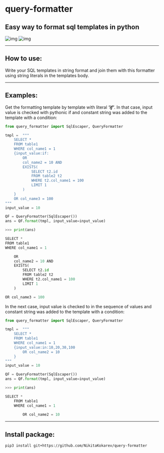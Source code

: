 # query-formatter
## Easy way to format sql templates in python
![img](https://github.com/NikitaKokarev/query-formatter/blob/7416c0142c13e7c72ef2b6c50fe914412cbf0700/query_formatter/images/select1.png)
![img](https://github.com/NikitaKokarev/query-formatter/blob/7416c0142c13e7c72ef2b6c50fe914412cbf0700/query_formatter/images/select2.png)
___
## How to use:
Write your SQL templates in string format and join them with this formatter using string literals in the templates body.
___
## Examples:
Get the formatting template by template with literal ***'if'***. In that case, input value is checked with pythonic if and constant string was added to the template with a condition:
```python
from query_formatter import SqlEscaper, QueryFormatter

tmpl =  """ 
    SELECT *
    FROM table1
    WHERE col_name1 = 1
    {input_value:if:
        OR 
        col_name2 = 10 AND 
        EXISTS(
            SELECT t2.id
            FROM table2 t2
            WHERE t2.col_name1 = 100
            LIMIT 1
        )
    }
    OR col_name3 = 100
"""
input_value = 10

QF = QueryFormatter(SqlEscaper())
ans = QF.format(tmpl, input_value=input_value)

>>> print(ans)

SELECT *
FROM table1
WHERE col_name1 = 1

    OR
    col_name2 = 10 AND
    EXISTS(
        SELECT t2.id
        FROM table2 t2
        WHERE t2.col_name1 = 100
        LIMIT 1
    )

OR col_name3 = 100
```
In the next case, input value is checked to in the sequence of values and constant string was added to the template with a condition:
```python
from query_formatter import SqlEscaper, QueryFormatter

tmpl =  """ 
    SELECT *
    FROM table1
    WHERE col_name1 = 1
    {input_value:in:10,20,30,100
        OR col_name2 = 10 
    }
"""
input_value = 10

QF = QueryFormatter(SqlEscaper())
ans = QF.format(tmpl, input_value=input_value)

>>> print(ans)

SELECT *
    FROM table1
    WHERE col_name1 = 1
    
        OR col_name2 = 10
```
___
## Install package:
```
pip3 install git+https://github.com/NikitaKokarev/query-formatter
```